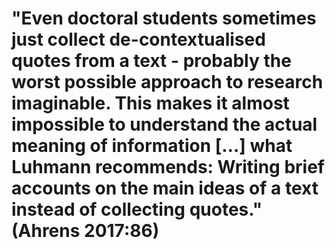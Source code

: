 # "Even doctoral students sometimes just collect de-contextualised quotes from a text - probably the worst possible approach to research imaginable. This makes it almost impossible to understand the actual meaning of information […] what Luhmann recommends: Writing brief accounts on the main ideas of a text instead of collecting quotes." (Ahrens 2017:86)